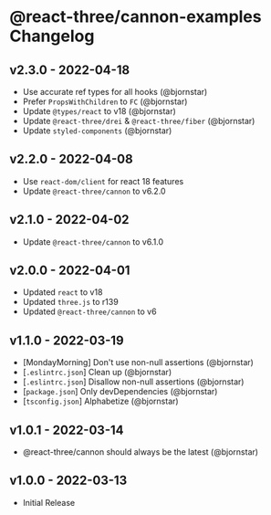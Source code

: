 # @react-three/cannon-examples Changelog

## v2.3.0 - 2022-04-18

- Use accurate ref types for all hooks (@bjornstar)
- Prefer `PropsWithChildren` to `FC` (@bjornstar)
- Update `@types/react` to v18 (@bjornstar)
- Update `@react-three/drei` & `@react-three/fiber` (@bjornstar)
- Update `styled-components` (@bjornstar)

## v2.2.0 - 2022-04-08

- Use `react-dom/client` for react 18 features
- Update `@react-three/cannon` to v6.2.0

## v2.1.0 - 2022-04-02

- Update `@react-three/cannon` to v6.1.0

## v2.0.0 - 2022-04-01

- Updated `react` to v18
- Updated `three.js` to r139
- Updated `@react-three/cannon` to v6

## v1.1.0 - 2022-03-19

- [MondayMorning] Don't use non-null assertions (@bjornstar)
- [`.eslintrc.json`] Clean up (@bjornstar)
- [`.eslintrc.json`] Disallow non-null assertions (@bjornstar)
- [`package.json`] Only devDependencies (@bjornstar)
- [`tsconfig.json`] Alphabetize (@bjornstar)

## v1.0.1 - 2022-03-14

- @react-three/cannon should always be the latest (@bjornstar)

## v1.0.0 - 2022-03-13

- Initial Release
